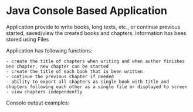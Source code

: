 # Java Console Based Application 

Application provide to write books, long texts, etc., or continue previous started, saved/view the created books and chapters.
Information has bees stored using Files

Application has following functions:
```
- create the title of chapters when writing and when author finishes one chapter, new chapter can be started
- create the title of each book that is been written
- continue the previous chapter if needed
- ability to export all chapters as single book with title and chapters following each other as a single file or displayed to screen
- view chapters independently
```
Console output examples:

<img src="">
<img src="">
<img src="">
<img src="">
<img src="">
<img src="">
